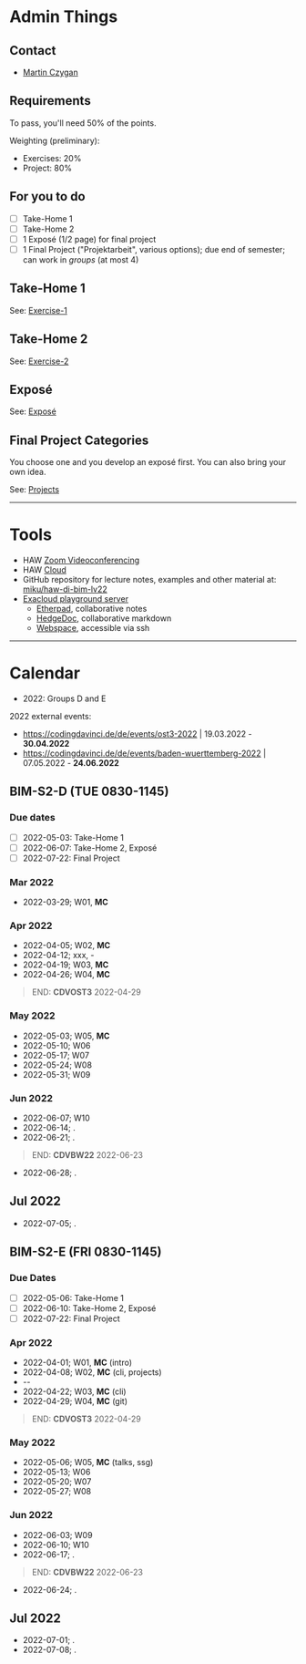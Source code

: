 # Admin Things

## Contact

* [Martin Czygan](mailto:martin.czygan@haw-hamburg.de)

## Requirements

To pass, you'll need 50% of the points.

Weighting (preliminary):

* Exercises: 20%
* Project: 80%

## For you to do

* [ ] Take-Home 1
* [ ] Take-Home 2
* [ ] 1 Exposé (1/2 page) for final project
* [ ] 1 Final Project ("Projektarbeit", various options); due end of semester; can work in *groups* (at most 4)

## Take-Home 1

See: [Exercise-1](Exercise-1.md)

## Take-Home 2

See: [Exercise-2](Exercise-2.md)

## Exposé

See: [Exposé](Expose.md)

## Final Project Categories

You choose one and you develop an exposé first. You can also bring your own idea.

See: [Projects](Projects.md)


----

# Tools

* HAW [Zoom Videoconferencing](https://haw-hamburg.zoom.us/)
* HAW [Cloud](https://cloud.haw-hamburg.de/)
* GitHub repository for lecture notes, examples and other material at: [miku/haw-di-bim-lv22](https://github.com/miku/haw-di-bim-lv22)
* [Exacloud playground server](https://www.exacloud.cc)
    * [Etherpad](https://etherpad.exacloud.cc), collaborative notes
    * [HedgeDoc](https://docs.exacloud.cc), collaborative markdown
    * [Webspace](https://www.exacloud.cc), accessible via ssh

----

# Calendar

* 2022: Groups D and E

2022 external events:

* https://codingdavinci.de/de/events/ost3-2022 | 19.03.2022 - **30.04.2022**
* https://codingdavinci.de/de/events/baden-wuerttemberg-2022 | 07.05.2022 - **24.06.2022**

## BIM-S2-D (TUE 0830-1145)

### Due dates

* [ ] 2022-05-03: Take-Home 1
* [ ] 2022-06-07: Take-Home 2, Exposé
* [ ] 2022-07-22: Final Project

### Mar 2022

* 2022-03-29; W01, **MC**

### Apr 2022

* 2022-04-05; W02, **MC**
* 2022-04-12; xxx, -
* 2022-04-19; W03, **MC**
* 2022-04-26; W04, **MC**

> END: **CDVOST3** 2022-04-29

### May 2022

* 2022-05-03; W05, **MC**
* 2022-05-10; W06
* 2022-05-17; W07
* 2022-05-24; W08
* 2022-05-31; W09

### Jun 2022

* 2022-06-07; W10
* 2022-06-14; .
* 2022-06-21; .

> END: **CDVBW22** 2022-06-23

* 2022-06-28; .

## Jul 2022

* 2022-07-05; .


## BIM-S2-E (FRI 0830-1145)

### Due Dates

* [ ] 2022-05-06: Take-Home 1
* [ ] 2022-06-10: Take-Home 2, Exposé
* [ ] 2022-07-22: Final Project

### Apr 2022

* 2022-04-01; W01, **MC** (intro)
* 2022-04-08; W02, **MC** (cli, projects)
* --
* 2022-04-22; W03, **MC** (cli)
* 2022-04-29; W04, **MC** (git)

> END: **CDVOST3** 2022-04-29

### May 2022

* 2022-05-06; W05, **MC** (talks, ssg)
* 2022-05-13; W06
* 2022-05-20; W07
* 2022-05-27; W08

### Jun 2022

* 2022-06-03; W09
* 2022-06-10; W10
* 2022-06-17; .

> END: **CDVBW22** 2022-06-23

* 2022-06-24; .

## Jul 2022

* 2022-07-01; .
* 2022-07-08; .

